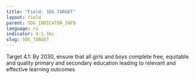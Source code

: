 ```yaml
---
title: "Field: SDG_TARGET"
layout: field
parent: SDG_INDICATOR_INFO
language: ru
indicator: 4-1-1bc
slug: SDG_TARGET
---
```

Target 4.1: By 2030, ensure that all girls and boys complete free, equitable and quality primary and secondary education leading to relevant and effective learning outcomes